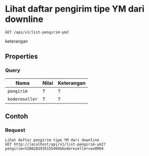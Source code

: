 # Lihat daftar pengirim tipe YM dari downline
```http
GET /api/v1/list-pengirim-ym2
```
keterangan
## Properties
### Query
Nama  | Nilai | Keterangan
--- | --- | ---
<code>pengirim</code> | ? | ?
<code>kodereseller</code> | ? | ?

## Contoh

### Request
```http
Lihat daftar pengirim tipe YM dari downline
GET http://localhost/api/v1/list-pengirim-ym2?pengirim=%2B6281935155404&kodereseller=ox0004
```

